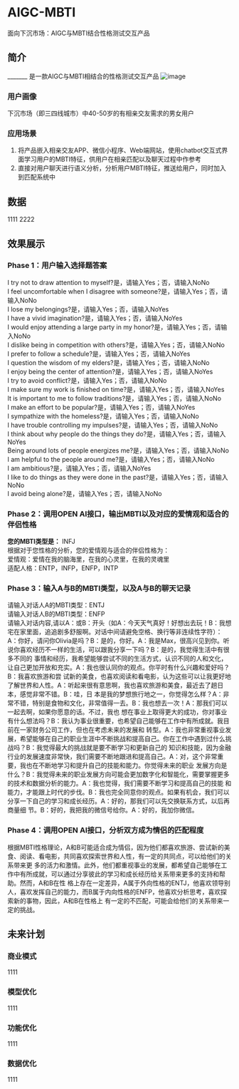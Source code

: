 # AIGC-MBTI
面向下沉市场：AIGC与MBTI结合性格测试交互产品

## 简介
_______ 是一款AIGC与MBTI相结合的性格测试交互产品
![image](https://github.com/Semi-Hacker/AIGC-MBTI/assets/138411034/91783d1f-346a-43d8-bae5-62d61b1c0dde)

### 用户画像
下沉市场（即三四线城市）中40-50岁的有相亲交友需求的男女用户
### 应用场景
1. 将产品嵌入相亲交友APP、微信小程序、Web端网站，使用chatbot交互式界面学习用户的MBTI特征，供用户在相亲匹配以及聊天过程中作参考
2. 直接对用户聊天进行语义分析，分析用户MBTI特征，推送给用户，同时加入到匹配系统中


## 数据
1111
2222


## 效果展示
### Phase 1：用户输入选择题答案  
I try not to draw attention to myself?是，请输入Yes；否，请输入NoNo  
I feel uncomfortable when I disagree with someone?是，请输入Yes；否，请输入NoNo  
I lose my belongings?是，请输入Yes；否，请输入NoYes  
I have a vivid imagination?是，请输入Yes；否，请输入NoYes  
I would enjoy attending a large party in my honor?是，请输入Yes；否，请输入NoNo  
I dislike being in competition with others?是，请输入Yes；否，请输入NoNo  
I prefer to follow a schedule?是，请输入Yes；否，请输入NoYes  
I question the wisdom of my elders?是，请输入Yes；否，请输入NoNo  
I enjoy being the center of attention?是，请输入Yes；否，请输入NoYes  
I try to avoid conflict?是，请输入Yes；否，请输入NoNo  
I make sure my work is finished on time?是，请输入Yes；否，请输入NoYes  
It is important to me to follow traditions?是，请输入Yes；否，请输入NoNo  
I make an effort to be popular?是，请输入Yes；否，请输入NoYes  
I sympathize with the homeless?是，请输入Yes；否，请输入NoNo   
I have trouble controlling my impulses?是，请输入Yes；否，请输入NoNo  
I think about why people do the things they do?是，请输入Yes；否，请输入NoYes  
Being around lots of people energizes me?是，请输入Yes；否，请输入NoNo  
I am helpful to the people around me?是，请输入Yes；否，请输入NoNo  
I am ambitious?是，请输入Yes；否，请输入NoYes  
I like to do things as they were done in the past?是，请输入Yes；否，请输入NoNo  
I avoid being alone?是，请输入Yes；否，请输入NoNo  
### Phase 2：调用OPEN AI接口，输出MBTI以及对应的爱情观和适合的伴侣性格  
**您的MBTI类型是：** INFJ  
根据对于您性格的分析，您的爱情观与适合的伴侣性格为：  
爱情观：爱情在我的脑海里，在我的心灵里，在我的灵魂里  
适配人格：ENTP，INFP，ENFP，INTP  
### Phase 3：输入A与B的MBTI类型，以及A与B的聊天记录  
请输入对话人A的MBTI类型：ENTJ  
请输入对话人B的MBTI类型：ENFP  
请输入对话内容,请以A：或B：开头（如A：今天天气真好！好想出去玩！B：我想宅在家里面，追追剧多舒服啊。对话中间请避免空格、换行等非连续性字符）：  
A：你好，请问你Olivia是吗？B：是的，你好。A：我是Max，很高兴见到你。听说你喜欢经历不一样的生活，可以跟我分享一下吗？B：是的，我觉得生活中有很多不同的 
事情和经历，我希望能够尝试不同的生活方式，认识不同的人和文化，让自己更加开放和充实。A：我也很认同你的观点。你平时有什么兴趣和爱好吗？B：我喜欢旅游和尝
试新的美食，也喜欢阅读和看电影，认为这些可以让我更好地了解世界和人性。A：听起来很有意思啊，我也喜欢旅游和美食，最近去了趟日本，感觉非常不错。B：哇，日
本是我的梦想旅行地之一，你觉得怎么样？A：非常不错，特别是食物和文化，非常值得一去。B：我也想去一次！A：那我们可以一起去啊，如果你愿意的话。不过，我也 
想在事业上取得更大的成功，你对事业有什么想法吗？B：我认为事业很重要，也希望自己能够在工作中有所成就。我目前在一家财务公司工作，但也在考虑未来的发展和 
转型。A：我也非常重视事业发展，希望能够在自己的职业生涯中不断挑战和提高自己。你在工作中遇到过什么挑战吗？B：我觉得最大的挑战就是要不断学习和更新自己的
知识和技能，因为金融行业的发展速度非常快，我们需要不断地跟进和提高自己。A：对，这个非常重要，我也在不断地学习和提升自己的技能和能力。你觉得未来的职业 
发展方向是什么？B：我觉得未来的职业发展方向可能会更加数字化和智能化，需要掌握更多的技术和数据分析的能力。A：我也觉得，我们需要不断学习和提高自己的技能
和能力，才能跟上时代的步伐。B：我也完全同意你的观点。如果有机会，我们可以分享一下自己的学习和成长经历。A：好的，那我们可以先交换联系方式，以后再商量细
节。B：好的，我把我的微信号给你。A：好的，我加你微信。
### Phase 4：调用OPEN AI接口，分析双方成为情侣的匹配程度  
根据MBTI性格理论，A和B可能适合成为情侣，因为他们都喜欢旅游、尝试新的美食、阅读、看电影，共同喜欢探索世界和人性，有一定的共同点，可以给他们的关系带来更
多的活力和激情。此外，他们都重视事业的发展，都希望自己能够在工作中有所成就，可以通过分享彼此的学习和成长经历给关系带来更多的支持和帮助。然而，A和B在性
格上存在一定差异，A属于外向性格的ENTJ，他喜欢领导别人，喜欢发挥自己的能力，而B属于内向性格的ENFP，他喜欢分析思考，喜欢探索新的事物，因此，A和B在性格上
有一定的不匹配，可能会给他们的关系带来一定的挑战。

## 未来计划
### 商业模式
1111

### 模型优化
1111

### 功能优化
1111

### 数据优化
1111
